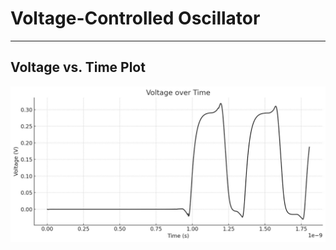 # Voltage-Controlled Oscillator
-------------------------------
## Voltage vs. Time Plot
![VCO plot](images/waveform.png)


